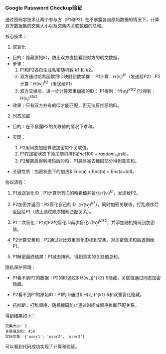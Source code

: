 ### Google Password Checkup验证

通过密码学技术让两个参与方（P1和P2）在不暴露各自原始数据的情况下，计算双方数据集的交集大小以及交集内关联数值的总和。

核心技术：

  1. 双盲化
  - 目的：隐藏原始ID，防止双方直接看到对方的明文数据。
  - 步骤：
      1. P1和P2各自生成私密随机数 $k1$ 和 $k2$。
      2. 双方通过哈希函数将ID映射到数学群：
          P1计算：$H(v_i)^{k1}$（发送给P2）
          P2计算：$H(w_j)^{k2}$（发送给P1）
      3. 双方交换后，进一步计算双重加密的ID：
          P1得到：$H(w_j)^{k1k2}$
          P2得到：$H(v_i)^{k1k2}$
  - 效果：只有双方共有的ID才能匹配，但无法反推原始ID。
  
  2. 同态加密
  - 目的：在不暴露P2的关联值的情况下求和。
  - 实现：
      1. P2用同态加密算法加密每个关联值。
      2. P1在加密状态下添加随机掩码$Enc(100 + random_mask)$。
      3. P2解密后得到掩码后的和，P1最终减去掩码部分得到真实和。

  - 关键性质：加密状态下的加法$ Enc(a) + Enc(b) = Enc(a+b)$。
  
协议流程：

  1. P1发送盲化ID：P1计算所有ID的哈希值并盲化$H(v_i)^{k1}$，发送给P2。

  2. P2加密并返回：P2盲化自己的ID（$H(w_j)^{k2}$），同时加密关联值，打乱顺序后返回给P1（防止通过顺序推断匹配关系）。

  3. P1二次盲化：P1对P2的盲化ID再次盲化$H(w_j)^{k1k2}$，并添加随机掩码到加密值。

  4. P2计算交集和：P2通过对比双重盲化ID找到交集，对加密值求和后返回给P1。

  5. P1解密最终结果：P1减去掩码，得到真实的关联值总和。

隐私保护原理：
  - P1看不到P2的数据：P2的ID通过$ H(w_j)^{k2} $隐藏，关联值通过同态加密隐藏。

  - P2看不到P1的原始ID：P1的ID通过$ H(v_i)^{k1} $和双重盲化隐藏。

  - 抗推断：打乱顺序、随机掩码防止通过时间或顺序推断匹配关系。
  
得到结果如下：
```
交集大小: 3
关联值总和: 450
实际交集: {'user1', 'user2', 'user3'}
```

可以看到代码成功实现了计算和验证。